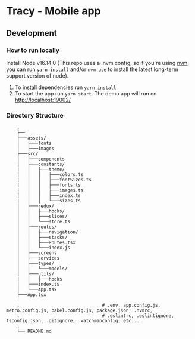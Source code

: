 # Tracy - Mobile app

## Development

### How to run locally
Install Node v16.14.0 (This repo uses a .nvm config, so if you're using [nvm](https://github.com/nvm-sh/nvm), 
you can run `yarn install` and/or `nvm use` to install the latest long-term support version of node).

1. To install dependencies run `yarn install`
2. To start the app run `yarn start`. The demo app will run on [http://localhost:19002/](http://localhost:19002/)

### Directory Structure
        .
        ├── ...
        ├───assets/
        │   ├───fonts
        │   ├───images
        ├───src/
        │   ├───components
        │   ├───constants/
        |   │   ├───theme/
        |   │   │   ├───colors.ts
        |   │   │   ├───fontSizes.ts
        |   │   │   ├───fonts.ts
        |   │   │   ├───images.ts
        |   │   │   ├───index.ts
        |   │   │   └───sizes.ts
        │   ├───redux/
        │   │   ├───hooks/
        │   │   ├───slices/
        │   │   └───store.ts
        │   ├───routes/
        │   │   ├───navigation/
        │   │   ├───stacks/
        │   │   ├───Routes.tsx
        │   │   └───index.js
        │   ├───screens
        │   ├───services
        │   ├───types/
        │   │   └───models/
        │   ├───utils/
        |   │   ├───hooks
        │   ├───index.ts
        │   └───App.tsx
        ├───App.tsx
        .
        .                               # .env, app.config.js, metro.config.js, babel.config.js, package.json, .nvmrc,
        .                               # .eslintrc, .eslintignore, tsconfig.json, .gitignore, .watchmanconfig, etc...
        .
        └── README.md

